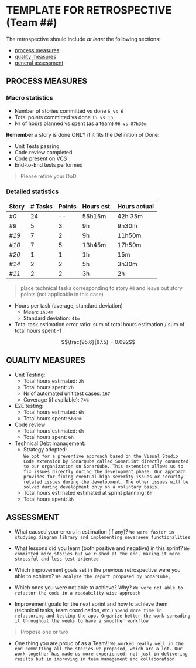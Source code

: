 TEMPLATE FOR RETROSPECTIVE (Team ##)
=====================================

The retrospective should include _at least_ the following
sections:

- [process measures](#process-measures)
- [quality measures](#quality-measures)
- [general assessment](#assessment)

## PROCESS MEASURES 

### Macro statistics

- Number of stories committed vs done
`6 vs 6`
- Total points committed vs done 
`15 vs 15`
- Nr of hours planned vs spent (as a team)
`96 vs 87h30m`

**Remember**  a story is done ONLY if it fits the Definition of Done:
 
- Unit Tests passing
- Code review completed
- Code present on VCS
- End-to-End tests performed

> Please refine your DoD 

### Detailed statistics

| Story  | # Tasks | Points | Hours est. | Hours actual |
|--------|---------|--------|------------|--------------|
| _#0_   |   24    |    --   |   55h15m|    42h 35m    |
| _#9_   |    5     |    3   |    9h    |   9h30m        |
| _#19_   |    7     |    2   |    9h  |      11h50m|
| _#10_   |     7    |    5   |     13h45m |17h50m|
| _#20_   |     1    |    1   |   1h|    15m|
| _#14_   |     2    |    2   | 5h| 3h30m |
| _#11_   |     2    |    2   |   3h  |   2h|


   

> place technical tasks corresponding to story `#0` and leave out story points (not applicable in this case)


- Hours per task (average, standard deviation)
  - Mean: `1h34m`
  - Standard deviation: `41m`
- Total task estimation error ratio: sum of total hours estimation / sum of total hours spent -1

$$\frac{95.6}{87.5} = 0.092$$

  
## QUALITY MEASURES 

- Unit Testing:
  - Total hours estimated:    `2h`
  - Total hours spent:    `2h`
  - Nr of automated unit test cases:  `167`
  - Coverage (if available):  `74%`
- E2E testing:
  - Total hours estimated:  `6h`
  - Total hours spent:  `5h30m`
- Code review 
  - Total hours estimated:  `6h`
  - Total hours spent:    `6h`
- Technical Debt management:
  - Strategy adopted:  
`We opt for a preventive approach based on the Visual Studio Code extension by SonarQube called SonarLint directly connected to our organization on SonarQube. This extension allows us to fix issues directly during the development phase. Our approach provides for fixing eventual high severity issues or security related issues during the development. The other issues will be solved during development only on a voluntary basis.`
  - Total hours estimated estimated at sprint planning: `6h`
  - Total hours spent: `3h`
  


## ASSESSMENT

- What caused your errors in estimation (if any)?
`We were faster in studying diagram library and implementing neverseen functionalities`

- What lessons did you learn (both positive and negative) in this sprint?
`We committed more stories but we rushed at the end, making it more stressful and less test-oriented`
- Which improvement goals set in the previous retrospective were you able to achieve? 
`We analyze the report proposed by SonarCube, `
- Which ones you were not able to achieve? Why?
`We were not able to refactor the code in a readability-wise approach`
- Improvement goals for the next sprint and how to achieve them (technical tasks, team coordination, etc.)
`Spend more time in refactoring and testing the app. Organize better the work spreading it throughout the weeks to have a smoother workflow`

> Propose one or two

- One thing you are proud of as a Team!!
`We worked really well in the end committing all the stories we proposed, which are a lot. Our work together has made us more experienced, not just in delivering results but in improving in team management and collaboration`